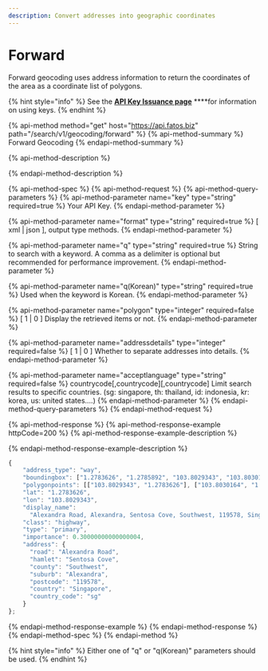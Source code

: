 ```yaml
---
description: Convert addresses into geographic coordinates
---
```


# Forward

Forward geocoding uses address information to return the coordinates of the area as a coordinate list of polygons.

{% hint style="info" %}
See the [**API Key Issuance page**](../../../get-your-api-key.md) ****for information on using keys.
{% endhint %}

{% api-method method="get" host="https://api.fatos.biz" path="/search/v1/geocoding/forward" %}
{% api-method-summary %}
Forward Geocoding
{% endapi-method-summary %}

{% api-method-description %}

{% endapi-method-description %}

{% api-method-spec %}
{% api-method-request %}
{% api-method-query-parameters %}
{% api-method-parameter name="key" type="string" required=true %}
Your API Key.
{% endapi-method-parameter %}

{% api-method-parameter name="format" type="string" required=true %}
\[ xml \| json \], output type methods.
{% endapi-method-parameter %}

{% api-method-parameter name="q" type="string" required=true %}
String to search with a keyword. A comma as a delimiter is optional but recommended for performance improvement.
{% endapi-method-parameter %}

{% api-method-parameter name="q\(Korean\)" type="string" required=true %}
Used when the keyword is Korean.
{% endapi-method-parameter %}

{% api-method-parameter name="polygon" type="integer" required=false %}
\[ 1 \| 0 \] Display the retrieved items or not. 
{% endapi-method-parameter %}

{% api-method-parameter name="addressdetails" type="integer" required=false %}
\[ 1 \| 0 \] Whether to separate addresses into details.
{% endapi-method-parameter %}

{% api-method-parameter name="acceptlanguage" type="string" required=false %}
countrycode\[,countrycode\]\[,countrycode\] Limit search results to specific countries. \(sg: singapore, th: thailand, id: indonesia, kr: korea, us: united states....\)
{% endapi-method-parameter %}
{% endapi-method-query-parameters %}
{% endapi-method-request %}

{% api-method-response %}
{% api-method-response-example httpCode=200 %}
{% api-method-response-example-description %}

{% endapi-method-response-example-description %}

```javascript
{
    "address_type": "way",
    "boundingbox": ["1.2783626", "1.2785892", "103.8029343", "103.8030164"],
    "polygonpoints": [["103.8029343", "1.2783626"], ["103.8030164", "1.2785892"]],
    "lat": "1.2783626",
    "lon": "103.8029343",
    "display_name":
      "Alexandra Road, Alexandra, Sentosa Cove, Southwest, 119578, Singapore",
    "class": "highway",
    "type": "primary",
    "importance": 0.30000000000000004,
    "address": {
      "road": "Alexandra Road",
      "hamlet": "Sentosa Cove",
      "county": "Southwest",
      "suburb": "Alexandra",
      "postcode": "119578",
      "country": "Singapore",
      "country_code": "sg"
    }
};
```
{% endapi-method-response-example %}
{% endapi-method-response %}
{% endapi-method-spec %}
{% endapi-method %}

{% hint style="info" %}
Either one of "q" or "q\(Korean\)" parameters should be used.
{% endhint %}

